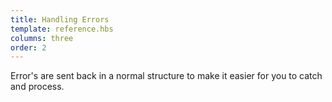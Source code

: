 ```yaml
---
title: Handling Errors
template: reference.hbs
columns: three
order: 2
---
```


Error's are sent back in a normal structure to make it easier for you to catch and process.